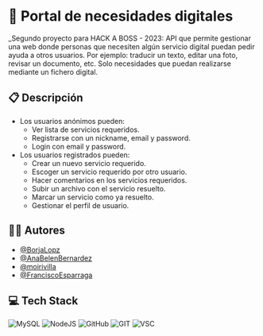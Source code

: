 # 🧩 Portal de necesidades digitales
_Segundo proyecto para HACK A BOSS - 2023: API que permite gestionar una web donde personas que necesiten algún servicio digital puedan pedir ayuda a otros usuarios. Por ejemplo: traducir un texto, editar una foto, revisar un documento, etc. Solo necesidades que puedan realizarse mediante un fichero digital.
## 📋 Descripción
* Los usuarios anónimos pueden:
  - Ver lista de servicios requeridos.
  - Registrarse con un nickname, email y password.
  - Login con email y password.
* Los usuarios registrados pueden:
  - Crear un nuevo servicio requerido.
  - Escoger un servicio requerido por otro usuario.
  - Hacer comentarios en los servicios requeridos.
  - Subir un archivo con el servicio resuelto.
  - Marcar un servicio como ya resuelto.
  - Gestionar el perfil de usuario.

## 👩‍💻 Autores
* [@BorjaLopz](https://github.com/BorjaLopz)
* [@AnaBelenBernardez](https://github.com/AnaBelenBernardez)
* [@moirivilla](https://github.com/moirivilla)
* [@FranciscoEsparraga](https://github.com/FranciscoEsparraga)

## 💻 Tech Stack
![MySQL](https://img.shields.io/badge/MySQL-005C84?style=for-the-badge&logo=mysql&logoColor=white)
![NodeJS](https://img.shields.io/badge/Node.js-43853D?style=for-the-badge&logo=node.js&logoColor=white)
![GitHub](https://img.shields.io/badge/GitHub-100000?style=for-the-badge&logo=github&logoColor=white)
![GIT](https://img.shields.io/badge/GIT-E44C30?style=for-the-badge&logo=git&logoColor=white)
![VSC](https://img.shields.io/badge/Visual_Studio_Code-0078D4?style=for-the-badge&logo=visual%20studio%20code&logoColor=white)
